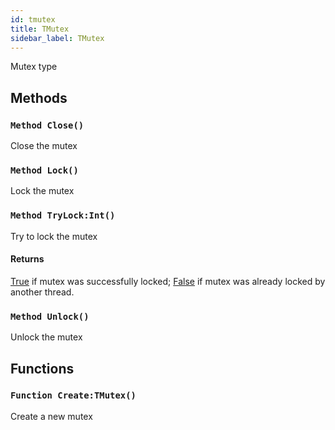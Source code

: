 ```yaml
---
id: tmutex
title: TMutex
sidebar_label: TMutex
---
```


Mutex type


## Methods

### `Method Close()`

Close the mutex


### `Method Lock()`

Lock the mutex


### `Method TryLock:Int()`

Try to lock the mutex

#### Returns
[True](../../../brl/brl.blitz/#true) if mutex was successfully locked; [False](../../../brl/brl.blitz/#false) if mutex was already locked by another thread.



### `Method Unlock()`

Unlock the mutex


## Functions

### `Function Create:TMutex()`

Create a new mutex


